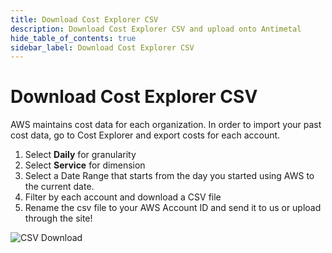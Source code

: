 ```yaml
---
title: Download Cost Explorer CSV
description: Download Cost Explorer CSV and upload onto Antimetal
hide_table_of_contents: true
sidebar_label: Download Cost Explorer CSV
---
```


# Download Cost Explorer CSV

AWS maintains cost data for each organization. 
In order to import your past cost data, go to Cost Explorer and export costs for each account.
1. Select **Daily** for granularity
2. Select **Service** for dimension
3. Select a Date Range that starts from the day you started using AWS to the current date.
4. Filter by each account and download a CSV file
5. Rename the csv file to your AWS Account ID and send it to us or upload through the site!

![CSV Download](/img/screenshots/csv-download.png)